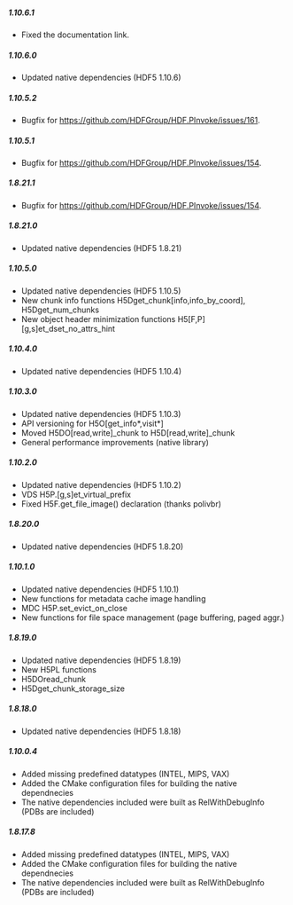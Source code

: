 ##### 1.10.6.1
* Fixed the documentation link.

##### 1.10.6.0
* Updated native dependencies (HDF5 1.10.6) 

##### 1.10.5.2
* Bugfix for https://github.com/HDFGroup/HDF.PInvoke/issues/161.

##### 1.10.5.1
* Bugfix for https://github.com/HDFGroup/HDF.PInvoke/issues/154.

##### 1.8.21.1
* Bugfix for https://github.com/HDFGroup/HDF.PInvoke/issues/154.

##### 1.8.21.0
* Updated native dependencies (HDF5 1.8.21) 

##### 1.10.5.0
* Updated native dependencies (HDF5 1.10.5) 
* New chunk info functions H5Dget_chunk[info,info_by_coord], H5Dget_num_chunks
* New object header minimization functions H5[F,P][g,s]et_dset_no_attrs_hint

##### 1.10.4.0
* Updated native dependencies (HDF5 1.10.4) 

##### 1.10.3.0
* Updated native dependencies (HDF5 1.10.3) 
* API versioning for H5O[get_info*,visit*]
* Moved H5DO[read,write]_chunk to H5D[read,write]_chunk
* General performance improvements (native library)

##### 1.10.2.0
* Updated native dependencies (HDF5 1.10.2) 
* VDS H5P.[g,s]et_virtual_prefix
* Fixed H5F.get_file_image() declaration (thanks polivbr)

##### 1.8.20.0
* Updated native dependencies (HDF5 1.8.20) 

##### 1.10.1.0
* Updated native dependencies (HDF5 1.10.1) 
* New functions for metadata cache image handling
* MDC H5P.set_evict_on_close
* New functions for file space management (page buffering, paged aggr.)

##### 1.8.19.0
* Updated native dependencies (HDF5 1.8.19) 
* New H5PL functions
* H5DOread_chunk
* H5Dget_chunk_storage_size

##### 1.8.18.0
* Updated native dependencies (HDF5 1.8.18) 

##### 1.10.0.4
* Added missing predefined datatypes (INTEL, MIPS, VAX)
* Added the CMake configuration files for building the native dependnecies
* The native dependencies included were built as RelWithDebugInfo (PDBs are included)

##### 1.8.17.8
* Added missing predefined datatypes (INTEL, MIPS, VAX)
* Added the CMake configuration files for building the native dependnecies
* The native dependencies included were built as RelWithDebugInfo (PDBs are included)
